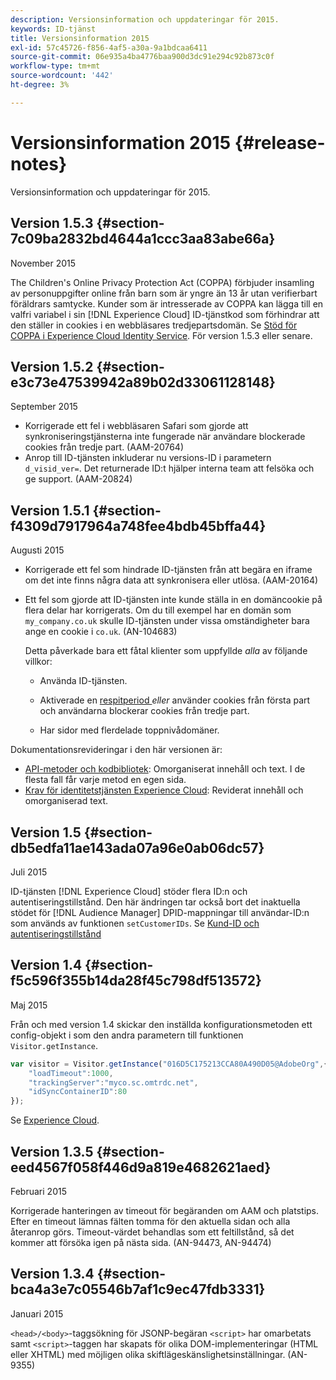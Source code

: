 ```yaml
---
description: Versionsinformation och uppdateringar för 2015.
keywords: ID-tjänst
title: Versionsinformation 2015
exl-id: 57c45726-f856-4af5-a30a-9a1bdcaa6411
source-git-commit: 06e935a4ba4776baa900d3dc91e294c92b873c0f
workflow-type: tm+mt
source-wordcount: '442'
ht-degree: 3%

---
```


# Versionsinformation 2015 {#release-notes}

Versionsinformation och uppdateringar för 2015.

## Version 1.5.3 {#section-7c09ba2832bd4644a1ccc3aa83abe66a}

November 2015

The Children&#39;s Online Privacy Protection Act (COPPA) förbjuder insamling av personuppgifter online från barn som är yngre än 13 år utan verifierbart föräldrars samtycke. Kunder som är intresserade av COPPA kan lägga till en valfri variabel i sin [!DNL Experience Cloud] ID-tjänstkod som förhindrar att den ställer in cookies i en webbläsares tredjepartsdomän. Se [Stöd för COPPA i Experience Cloud Identity Service](../reference/coppa.md#concept-d7ddf81bebd74f129661fcec1ca19413). För version 1.5.3 eller senare.

## Version 1.5.2 {#section-e3c73e47539942a89b02d33061128148}

September 2015

* Korrigerade ett fel i webbläsaren Safari som gjorde att synkroniseringstjänsterna inte fungerade när användare blockerade cookies från tredje part. (AAM-20764)
* Anrop till ID-tjänsten inkluderar nu versions-ID i parametern `d_visid_ver=`. Det returnerade ID:t hjälper interna team att felsöka och ge support. (AAM-20824)

## Version 1.5.1 {#section-f4309d7917964a748fee4bdb45bffa44}

Augusti 2015

* Korrigerade ett fel som hindrade ID-tjänsten från att begära en iframe om det inte finns några data att synkronisera eller utlösa. (AAM-20164)
* Ett fel som gjorde att ID-tjänsten inte kunde ställa in en domäncookie på flera delar har korrigerats. Om du till exempel har en domän som `my_company.co.uk` skulle ID-tjänsten under vissa omständigheter bara ange en cookie i `co.uk`. (AN-104683)

  Detta påverkade bara ett fåtal klienter som uppfyllde *alla* av följande villkor:

   * Använda ID-tjänsten.
   * Aktiverade en [respitperiod ](../reference/analytics-reference/grace-period.md)*eller* använder cookies från första part och användarna blockerar cookies från tredje part.

   * Har sidor med flerdelade toppnivådomäner.

Dokumentationsrevideringar i den här versionen är:

* [API-metoder och kodbibliotek](../library/library.md#concept-ff27497375644a898d47984aefb21c97): Omorganiserat innehåll och text. I de flesta fall får varje metod en egen sida.
* [Krav för identitetstjänsten Experience Cloud](../reference/requirements.md): Reviderat innehåll och omorganiserad text.

## Version 1.5 {#section-db5edfa11ae143ada07a96e0ab06dc57}

Juli 2015

ID-tjänsten [!DNL Experience Cloud] stöder flera ID:n och autentiseringstillstånd. Den här ändringen tar också bort det inaktuella stödet för [!DNL Audience Manager] DPID-mappningar till användar-ID:n som används av funktionen `setCustomerIDs`. Se [Kund-ID och autentiseringstillstånd](../reference/authenticated-state.md)

## Version 1.4 {#section-f5c596f355b14da28f45c798df513572}

Maj 2015

Från och med version 1.4 skickar den inställda konfigurationsmetoden ett config-objekt i som den andra parametern till funktionen `Visitor.getInstance`.

```js
var visitor = Visitor.getInstance("016D5C175213CCA80A490D05@AdobeOrg",{ 
    "loadTimeout":1000, 
    "trackingServer":"myco.sc.omtrdc.net", 
    "idSyncContainerID":80 
});
```

Se [Experience Cloud](../implementation-guides/setup-analytics.md#concept-9ebbea85cb844a15b557be572cd142fd).

## Version 1.3.5 {#section-eed4567f058f446d9a819e4682621aed}

Februari 2015

Korrigerade hanteringen av timeout för begäranden om AAM och platstips. Efter en timeout lämnas fälten tomma för den aktuella sidan och alla återanrop görs. Timeout-värdet behandlas som ett feltillstånd, så det kommer att försöka igen på nästa sida. (AN-94473, AN-94474)

## Version 1.3.4 {#section-bca4a3e7c05546b7af1c9ec47fdb3331}

Januari 2015

`<head>/<body>`-taggsökning för JSONP-begäran `<script>` har omarbetats samt `<script>`-taggen har skapats för olika DOM-implementeringar (HTML eller XHTML) med möjligen olika skiftlägeskänslighetsinställningar. (AN-9355)
